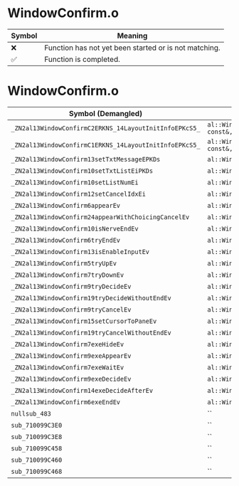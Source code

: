 # WindowConfirm.o
| Symbol | Meaning 
| ------------- | ------------- 
| :x: | Function has not yet been started or is not matching. 
| :white_check_mark: | Function is completed. 


# WindowConfirm.o
| Symbol (Demangled) | Symbol (Mangled) | Decompiled? |
| ------------- |  ------------- | ------------- |
| `_ZN2al13WindowConfirmC2ERKNS_14LayoutInitInfoEPKcS5_` | `al::WindowConfirm::WindowConfirm(al::LayoutInitInfo const&,char const*,char const*)` | :white_check_mark: |
| `_ZN2al13WindowConfirmC1ERKNS_14LayoutInitInfoEPKcS5_` | `al::WindowConfirm::WindowConfirm(al::LayoutInitInfo const&,char const*,char const*)` | :white_check_mark: |
| `_ZN2al13WindowConfirm13setTxtMessageEPKDs` | `al::WindowConfirm::setTxtMessage(char16_t const*)` | :white_check_mark: |
| `_ZN2al13WindowConfirm10setTxtListEiPKDs` | `al::WindowConfirm::setTxtList(int,char16_t const*)` | :white_check_mark: |
| `_ZN2al13WindowConfirm10setListNumEi` | `al::WindowConfirm::setListNum(int)` | :white_check_mark: |
| `_ZN2al13WindowConfirm12setCancelIdxEi` | `al::WindowConfirm::setCancelIdx(int)` | :white_check_mark: |
| `_ZN2al13WindowConfirm6appearEv` | `al::WindowConfirm::appear(void)` | :white_check_mark: |
| `_ZN2al13WindowConfirm24appearWithChoicingCancelEv` | `al::WindowConfirm::appearWithChoicingCancel(void)` | :white_check_mark: |
| `_ZN2al13WindowConfirm10isNerveEndEv` | `al::WindowConfirm::isNerveEnd(void)` | :white_check_mark: |
| `_ZN2al13WindowConfirm6tryEndEv` | `al::WindowConfirm::tryEnd(void)` | :white_check_mark: |
| `_ZN2al13WindowConfirm13isEnableInputEv` | `al::WindowConfirm::isEnableInput(void)` | :white_check_mark: |
| `_ZN2al13WindowConfirm5tryUpEv` | `al::WindowConfirm::tryUp(void)` | :white_check_mark: |
| `_ZN2al13WindowConfirm7tryDownEv` | `al::WindowConfirm::tryDown(void)` | :white_check_mark: |
| `_ZN2al13WindowConfirm9tryDecideEv` | `al::WindowConfirm::tryDecide(void)` | :white_check_mark: |
| `_ZN2al13WindowConfirm19tryDecideWithoutEndEv` | `al::WindowConfirm::tryDecideWithoutEnd(void)` | :white_check_mark: |
| `_ZN2al13WindowConfirm9tryCancelEv` | `al::WindowConfirm::tryCancel(void)` | :white_check_mark: |
| `_ZN2al13WindowConfirm15setCursorToPaneEv` | `al::WindowConfirm::setCursorToPane(void)` | :white_check_mark: |
| `_ZN2al13WindowConfirm19tryCancelWithoutEndEv` | `al::WindowConfirm::tryCancelWithoutEnd(void)` | :white_check_mark: |
| `_ZN2al13WindowConfirm7exeHideEv` | `al::WindowConfirm::exeHide(void)` | :white_check_mark: |
| `_ZN2al13WindowConfirm9exeAppearEv` | `al::WindowConfirm::exeAppear(void)` | :white_check_mark: |
| `_ZN2al13WindowConfirm7exeWaitEv` | `al::WindowConfirm::exeWait(void)` | :white_check_mark: |
| `_ZN2al13WindowConfirm9exeDecideEv` | `al::WindowConfirm::exeDecide(void)` | :white_check_mark: |
| `_ZN2al13WindowConfirm14exeDecideAfterEv` | `al::WindowConfirm::exeDecideAfter(void)` | :white_check_mark: |
| `_ZN2al13WindowConfirm6exeEndEv` | `al::WindowConfirm::exeEnd(void)` | :white_check_mark: |
| `nullsub_483` | `` | :white_check_mark: |
| `sub_710099C3E0` | `` | :white_check_mark: |
| `sub_710099C3E8` | `` | :white_check_mark: |
| `sub_710099C458` | `` | :white_check_mark: |
| `sub_710099C460` | `` | :white_check_mark: |
| `sub_710099C468` | `` | :white_check_mark: |

